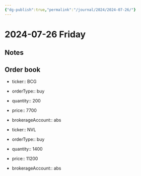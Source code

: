 ```yaml
---
{"dg-publish":true,"permalink":"/journal/2024/2024-07-26/"}
---
```


# 2024-07-26 Friday

## Notes

## Order book

- ticker:: BCG
- orderType:: buy
- quantity:: 200
- price:: 7700
- brokerageAccount:: abs

- ticker:: NVL
- orderType:: buy
- quantity:: 1400
- price:: 11200
- brokerageAccount:: abs